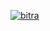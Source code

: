 <a href="https://ibb.co/21d7FypM"><img src="https://i.ibb.co/v6kxcHMd/bitra.png" alt="bitra" border="0"></a>

